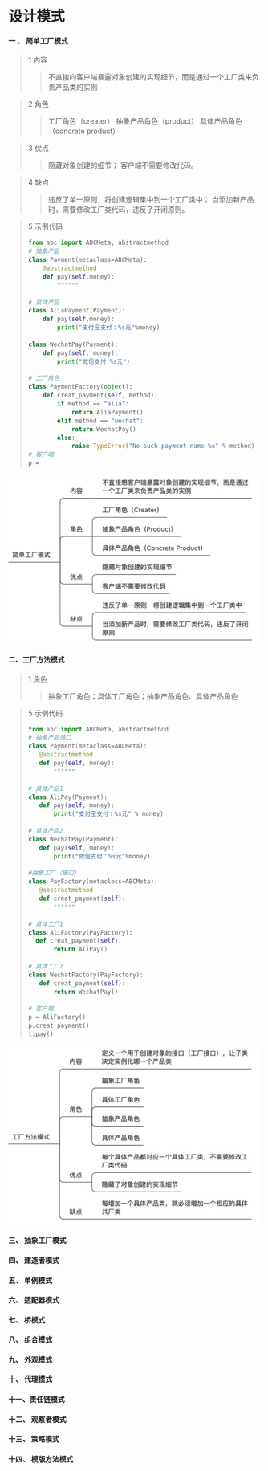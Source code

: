 # 设计模式

#### 一 、 简单工厂模式

> 1 内容
> > 不直接向客户端暴露对象创建的实现细节，而是通过一个工厂类来负责产品类的实例

> 2 角色
> > 工厂角色（creater）
> > 抽象产品角色（product）
> > 具体产品角色（concrete product）

> 3 优点
> > 隐藏对象创建的细节；
> > 客户端不需要修改代码。

> 4 缺点
> > 违反了单一原则，将创建逻辑集中到一个工厂类中；
> > 当添加新产品时，需要修改工厂类代码，违反了开闭原则。

> 5 示例代码
>```python
> from abc import ABCMeta, abstractmethod
> # 抽象产品
> class Payment(metaclass=ABCMeta):
>     @abstractmethod    
>     def pay(self,money):
>         """"""
>
> # 具体产品
> class AliaPayment(Payment):
>     def pay(self,money):
>         print("支付宝支付：%s元"%money)
>
> class WechatPay(Payment):
>     def pay(self, money):
>         print("微信支付:%s元")
>
> # 工厂角色
> class PaymentFactory(object):
>     def creat_payment(self, method):
>         if method == "alia":
>             return AliaPayment()
>         elif method == "wechat":
>             return WechatPay()
>         else:
>             raise TypeError("No such payment name %s" % method)
> # 客户端
> p = 
>
>```

![简单工厂](./images/simple_factory.png)

#### 二、工厂方法模式

> 1 角色
> > 抽象工厂角色；具体工厂角色；抽象产品角色、具体产品角色

> 5 示例代码
> ```python
> from abc import ABCMeta, abstractmethod
> # 抽象产品接口
> class Payment(metaclass=ABCMeta):
>    @abstractmethod
>    def pay(self, money):
>        """"""
>
> # 具体产品1
> class AliPay(Payment):
>    def pay(self, money):
>        print("支付宝支付：%s元" % money)
>
> # 具体产品2
> class WechatPay(Payment):
>    def pay(self, money):
>        print("微信支付：%s元"%money)
>
> #抽象工厂（接口）
> class PayFactory(metaclass=ABCMeta):
>    @abstractmethod
>    def creat_payment(self):
>        """"""
>
> # 具体工厂1
> class AliFactory(PayFactory):
>   def creat_payment(self):
>        return AliPay()
>
> # 具体工厂2
> class WechatFactory(PayFactory):
>    def creat_payment(self):
>        return WechatPay()
> 
> # 客户端
> p = AliFactory()
> p.creat_payment()
> t.pay()
>```

![工厂方法模式](./images/factory.png)


#### 三、 抽象工厂模式


#### 四、 建造者模式


#### 五、 单例模式


#### 六、 适配器模式


#### 七、 桥模式


#### 八、 组合模式


#### 九、 外观模式


#### 十、 代理模式


#### 十一、责任链模式



#### 十二、 观察者模式


#### 十三、 策略模式


#### 十四、 模版方法模式